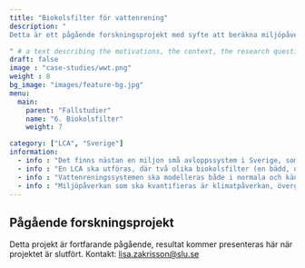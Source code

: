 ```yaml
---
title: "Biokolsfilter för vattenrening"
description: "
Detta är ett pågående forskningsprojekt med syfte att beräkna miljöpåverkan för biokolsfilter i små vattenreningsanläggningar, och jämföra dessa med miljöpåverkan från markbäddar.

" # a text describing the motivations, the context, the research questions, attratively
draft: false
image : "case-studies/wwt.png"
weight : 8
bg_image: "images/feature-bg.jpg"
menu:
  main:
    parent: "Fallstudier"
    name: "6. Biokolsfilter"
    weight: 7

category: ["LCA", "Sverige"]
information:
  - info : "Det finns nästan en miljon små avloppssystem i Sverige, som renar vatten på plats istället för att skicka avloppsvattnet till ett större reningsverk."
  - info : "En LCA ska utföras, där två olika biokolsfilter (en bädd, och ett multimodul-filter) ska jämföras med en markbädd."
  - info : "Vattenreningssystemen ska modelleras både i normala och känsliga områden, i enlighet med vanliga svenska rekommendationer."
  - info : "Miljöpåverkan som ska kvantifieras är klimatpåverkan, övergödning, försurning samt resursanvändning."
---
```


## Pågående forskningsprojekt

Detta projekt är fortfarande pågående, resultat kommer presenteras här när projektet är slutfört. Kontakt: lisa.zakrisson@slu.se
